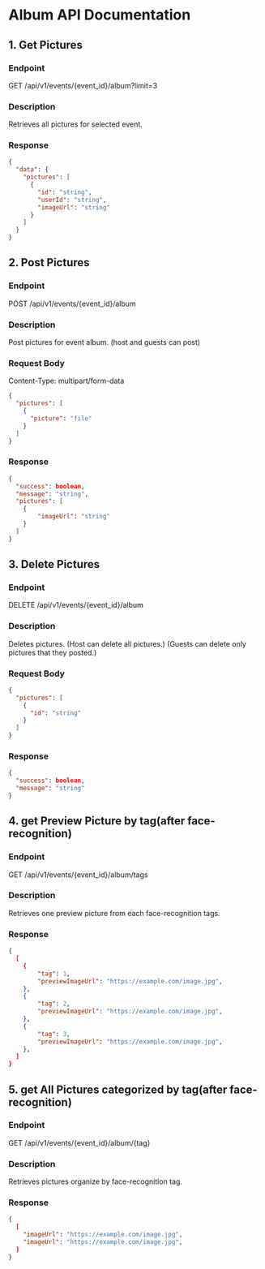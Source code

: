 # Album API Documentation

## 1. Get Pictures

### Endpoint

GET /api/v1/events/{event_id}/album?limit=3

### Description

Retrieves all pictures for selected event.

### Response

```json
{
  "data": {
    "pictures": [
      {
        "id": "string",
        "userId": "string",
        "imageUrl": "string"
      }
    ]
  }
}
```

## 2. Post Pictures

### Endpoint

POST /api/v1/events/{event_id}/album

### Description

Post pictures for event album. (host and guests can post)

### Request Body

Content-Type: multipart/form-data

```json
{
  "pictures": [
    {
      "picture": "file"
    }
  ]
}
```

### Response

```json
{
  "success": boolean,
  "message": "string",
  "pictures": [
    {
        "imageUrl": "string"
    }
  ]
}
```

## 3. Delete Pictures

### Endpoint

DELETE /api/v1/events/{event_id}/album

### Description

Deletes pictures.
(Host can delete all pictures.)
(Guests can delete only pictures that they posted.)

### Request Body

```json
{
  "pictures": [
    {
      "id": "string"
    }
  ]
}
```

### Response

```json
{
  "success": boolean,
  "message": "string"
}
```

## 4. get Preview Picture by tag(after face-recognition)

### Endpoint

GET /api/v1/events/{event_id}/album/tags

### Description

Retrieves one preview picture from each face-recognition tags.

### Response

```json
{
  [
    {
        "tag": 1,
        "previewImageUrl": "https://example.com/image.jpg",
    },
    {
        "tag": 2,
        "previewImageUrl": "https://example.com/image.jpg",
    },
    {
        "tag": 3,
        "previewImageUrl": "https://example.com/image.jpg",
    },
  ]
}
```

## 5. get All Pictures categorized by tag(after face-recognition)

### Endpoint

GET /api/v1/events/{event_id}/album/{tag}

### Description

Retrieves pictures organize by face-recognition tag.

### Response

```json
{
  [
    "imageUrl": "https://example.com/image.jpg",
    "imageUrl": "https://example.com/image.jpg",
  ]
}

```
